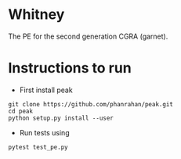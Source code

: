 # Whitney
The PE for the second generation CGRA (garnet).

# Instructions to run
* First install peak
```
git clone https://github.com/phanrahan/peak.git
cd peak
python setup.py install --user
```

* Run tests using
```
pytest test_pe.py
```
